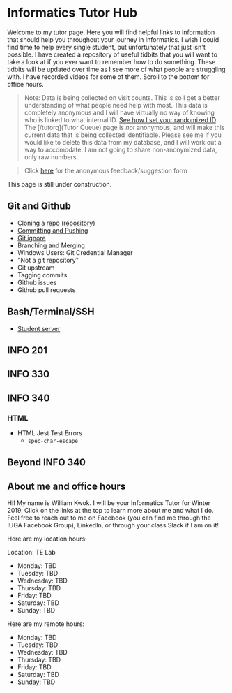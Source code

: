 # Informatics Tutor Hub

Welcome to my tutor page. Here you will find helpful links to information that should help you throughout your journey in Informatics. I wish I could find time to help every single student, but unfortunately that just isn't possible. I have created a repository of useful tidbits that you will want to take a look at if you ever want to remember how to do something. These tidbits will be updated over time as I see more of what people are struggling with. I have recorded videos for some of them. Scroll to the bottom for office hours.

> Note: Data is being collected on visit counts. This is so I get a better understanding of what people need help with most. This data is completely anonymous and I will have virtually no way of knowing who is linked to what internal ID. [See how I set your randomized ID](https://github.com/kwokwilliam/personalwebsite/blob/master/src/index.js). The [/tutorq](Tutor Queue) page is _not_ anonymous, and will make this current data that is being collected identifiable. Please see me if you would like to delete this data from my database, and I will work out a way to accomodate. I am not going to share non-anonymized data, only raw numbers. 

> Click [here](https://docs.google.com/forms/d/e/1FAIpQLSf-SOhUADmlf8AUhBpkYWzPy8usyzQs6JNIbH3QAdrvnCclkA/viewform?usp=sf_link) for the anonymous feedback/suggestion form

This page is still under construction.

## Git and Github
* [Cloning a repo (repository)](/blog/cloningarepo)
* [Committing and Pushing](/blog/committingandpushing)
* [Git ignore](/blog/gitignore)
* Branching and Merging
* Windows Users: Git Credential Manager
* "Not a git repository"
* Git upstream
* Tagging commits
* Github issues
* Github pull requests

## Bash/Terminal/SSH
* [Student server](/blog/studentserver)

## INFO 201

## INFO 330

## INFO 340

### HTML
* HTML Jest Test Errors
    * `spec-char-escape`

## Beyond INFO 340

## About me and office hours

Hi! My name is William Kwok. I will be your Informatics Tutor for Winter 2019. Click on the links at the top to learn more about me and what I do. Feel free to reach out to me on Facebook (you can find me through the IUGA Facebook Group), LinkedIn, or through your class Slack if I am on it! 

Here are my location hours:

Location: TE Lab
* Monday: TBD
* Tuesday: TBD
* Wednesday: TBD
* Thursday: TBD
* Friday: TBD
* Saturday: TBD
* Sunday: TBD

Here are my remote hours:
* Monday: TBD
* Tuesday: TBD
* Wednesday: TBD
* Thursday: TBD
* Friday: TBD
* Saturday: TBD
* Sunday: TBD

